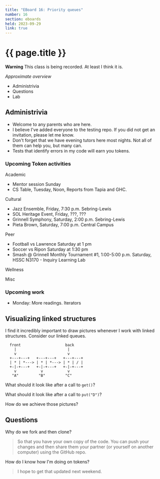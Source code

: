 ```yaml
---
title: "EBoard 16: Priority queues"
number: 16
section: eboards
held: 2023-09-29
link: true
---
```

# {{ page.title }}

**Warning** This class is being recorded.  At least I think it is.

_Approximate overview_

* Administrivia
* Questions
* Lab

Administrivia
-------------

* Welcome to any parents who are here.
* I believe I've added everyone to the testing repo.  If you did not
  get an invitation, please let me know.
* Don't forget that we have evening tutors here most nights.  Not all
  of them can help you, but many can.
* Tests that identify errors in my code will earn you tokens.

### Upcoming Token activities

Academic

* Mentor session Sunday
* CS Table, Tuesday, Noon, Reports from Tapia and GHC.

Cultural

* Jazz Ensemble, Friday, 7:30 p.m. Sebring-Lewis
* SOL Heritage Event, Friday, ???, ???
* Grinnell Symphony, Saturday, 2:00 p.m. Sebring-Lewis
* Pieta Brown, Saturday, 7:00 p.m. Central Campus

Peer

* Football vs Lawrence Saturday at 1 pm
* Soccer vs Ripon Saturday at 1:30 pm
* Smash @ Grinnell Monthly Tournament #1, 1:00-5:00 p.m. Saturday, 
  HSSC N3170 - Inquiry Learning Lab

Wellness

Misc

### Upcoming work

* Monday: More readings.  Iterators

Visualizing linked structures
-----------------------------

I find it incredibly important to draw pictures whenever I work with
linked structures.  Consider our linked queues.

```
  front                    back
    |                       |
    v                       v
  +---+---+   +---+---+   +---+---+
  | * | *---> | * | *---> | * | / |
  +-|-+---+   +-|-+---+   +-|-+---+
    v           v           v
   "A"         "B"         "C"
```

What should it look like after a call to `get()`?

What should it look like after a call to `put("D")`?

How do we achieve those pictures?

Questions
---------

Why do we fork and then clone?

> So that you have your own copy of the code.  You can push your changes
  and then share them your partner (or yourself on another computer)
  using the GitHub repo.

How do I know how I'm doing on tokens?

> I hope to get that updated next weekend.
